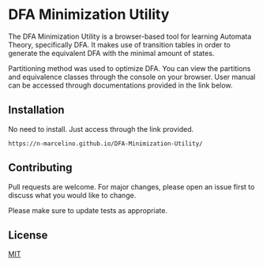 # DFA Minimization Utility

The DFA Minimization Utility is a browser-based tool for learning Automata Theory, specifically DFA. It makes use of transition tables in order to generate the equivalent DFA with the minimal amount of states.

Partitioning method was used to optimize DFA. You can view the partitions and equivalence classes through the console on  your browser. User manual can be accessed through documentations provided in the link below.

## Installation

No need to install. Just access through the link provided.

```
https://n-marcelino.github.io/DFA-Minimization-Utility/
```

## Contributing

Pull requests are welcome. For major changes, please open an issue first
to discuss what you would like to change.

Please make sure to update tests as appropriate.

## License

[MIT](https://github.com/n-marcelino/DFA-Minimization-Utility/blob/main/LICENSE)
